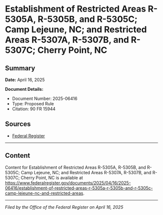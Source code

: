 # Establishment of Restricted Areas R-5305A, R-5305B, and R-5305C; Camp Lejeune, NC; and Restricted Areas R-5307A, R-5307B, and R-5307C; Cherry Point, NC

## Summary

**Date:** April 16, 2025

**Document Details:**
- Document Number: 2025-06416
- Type: Proposed Rule
- Citation: 90 FR 15944

## Sources
- [Federal Register](https://www.federalregister.gov/documents/2025/04/16/2025-06416/establishment-of-restricted-areas-r-5305a-r-5305b-and-r-5305c-camp-lejeune-nc-and-restricted-areas)

---

## Content

Content for Establishment of Restricted Areas R-5305A, R-5305B, and R-5305C; Camp Lejeune, NC; and Restricted Areas R-5307A, R-5307B, and R-5307C; Cherry Point, NC is available at https://www.federalregister.gov/documents/2025/04/16/2025-06416/establishment-of-restricted-areas-r-5305a-r-5305b-and-r-5305c-camp-lejeune-nc-and-restricted-areas.

---

*Filed by the Office of the Federal Register on April 16, 2025*
